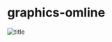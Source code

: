 # graphics-omline

![title](https://www.meme-arsenal.com/memes/ee1caa922e61f08b7863a295c765a0ed.jpg)
